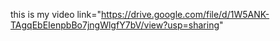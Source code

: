 this is my video link="https://drive.google.com/file/d/1W5ANK-TAgqEbEIenpbBo7jngWlgfY7bV/view?usp=sharing"